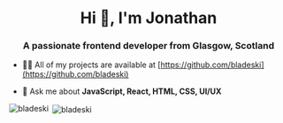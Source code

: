 <h1 align="center">Hi 👋, I'm Jonathan</h1>
<h3 align="center">A passionate frontend developer from Glasgow, Scotland</h3>

- 👨‍💻 All of my projects are available at [https://github.com/bladeski](https://github.com/bladeski)

- 💬 Ask me about **JavaScript, React, HTML, CSS, UI/UX**
<p><img align="left" src="https://github-readme-stats.vercel.app/api/top-langs/?username=bladeski&layout=compact&hide=html" alt="bladeski" /></p>

<p>&nbsp;<img align="center" src="https://github-readme-stats.vercel.app/api?username=bladeski&show_icons=true" alt="bladeski" /></p>

